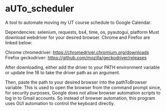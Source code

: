 # aUTo_scheduler
A tool to automate moving my UT course schedule to Google Calendar.

Dependencies: selenium, requests, bs4, time, os, pyautogui, platform
Must download webdriver for your desired browser. Chrome and Firefox are linked below:

  Chrome chromedriver: https://chromedriver.chromium.org/downloads
  Firefox geckodriver: https://github.com/mozilla/geckodriver/releases

After downloading, either add the driver to your PATH environment variable or update line 18 to take the driver path as an argument.

Then, paste the path to your desired browser into the pathToBrowser variable. This is used to open the browser from the command prompt since, for security purposes, Google does not allow browser automation scripts to log in to Gmail accounts. So instead of browser automation, this program uses GUI automation to control the keyboard directly.
